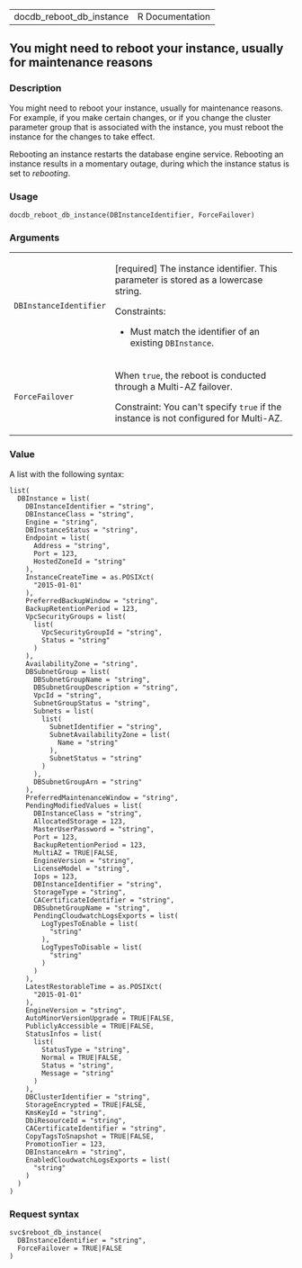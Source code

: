 <table style="width: 100%;">
<tbody>
<tr class="odd">
<td>docdb_reboot_db_instance</td>
<td style="text-align: right;">R Documentation</td>
</tr>
</tbody>
</table>

## You might need to reboot your instance, usually for maintenance reasons

### Description

You might need to reboot your instance, usually for maintenance reasons.
For example, if you make certain changes, or if you change the cluster
parameter group that is associated with the instance, you must reboot
the instance for the changes to take effect.

Rebooting an instance restarts the database engine service. Rebooting an
instance results in a momentary outage, during which the instance status
is set to *rebooting*.

### Usage

    docdb_reboot_db_instance(DBInstanceIdentifier, ForceFailover)

### Arguments

<table>
<colgroup>
<col style="width: 35%" />
<col style="width: 65%" />
</colgroup>
<tbody>
<tr class="odd">
<td><code
id="docdb_reboot_db_instance_:_DBInstanceIdentifier">DBInstanceIdentifier</code></td>
<td><p>[required] The instance identifier. This parameter is stored as a
lowercase string.</p>
<p>Constraints:</p>
<ul>
<li><p>Must match the identifier of an existing
<code>DBInstance</code>.</p></li>
</ul></td>
</tr>
<tr class="even">
<td><code
id="docdb_reboot_db_instance_:_ForceFailover">ForceFailover</code></td>
<td><p>When <code>true</code>, the reboot is conducted through a
Multi-AZ failover.</p>
<p>Constraint: You can't specify <code>true</code> if the instance is
not configured for Multi-AZ.</p></td>
</tr>
</tbody>
</table>

### Value

A list with the following syntax:

    list(
      DBInstance = list(
        DBInstanceIdentifier = "string",
        DBInstanceClass = "string",
        Engine = "string",
        DBInstanceStatus = "string",
        Endpoint = list(
          Address = "string",
          Port = 123,
          HostedZoneId = "string"
        ),
        InstanceCreateTime = as.POSIXct(
          "2015-01-01"
        ),
        PreferredBackupWindow = "string",
        BackupRetentionPeriod = 123,
        VpcSecurityGroups = list(
          list(
            VpcSecurityGroupId = "string",
            Status = "string"
          )
        ),
        AvailabilityZone = "string",
        DBSubnetGroup = list(
          DBSubnetGroupName = "string",
          DBSubnetGroupDescription = "string",
          VpcId = "string",
          SubnetGroupStatus = "string",
          Subnets = list(
            list(
              SubnetIdentifier = "string",
              SubnetAvailabilityZone = list(
                Name = "string"
              ),
              SubnetStatus = "string"
            )
          ),
          DBSubnetGroupArn = "string"
        ),
        PreferredMaintenanceWindow = "string",
        PendingModifiedValues = list(
          DBInstanceClass = "string",
          AllocatedStorage = 123,
          MasterUserPassword = "string",
          Port = 123,
          BackupRetentionPeriod = 123,
          MultiAZ = TRUE|FALSE,
          EngineVersion = "string",
          LicenseModel = "string",
          Iops = 123,
          DBInstanceIdentifier = "string",
          StorageType = "string",
          CACertificateIdentifier = "string",
          DBSubnetGroupName = "string",
          PendingCloudwatchLogsExports = list(
            LogTypesToEnable = list(
              "string"
            ),
            LogTypesToDisable = list(
              "string"
            )
          )
        ),
        LatestRestorableTime = as.POSIXct(
          "2015-01-01"
        ),
        EngineVersion = "string",
        AutoMinorVersionUpgrade = TRUE|FALSE,
        PubliclyAccessible = TRUE|FALSE,
        StatusInfos = list(
          list(
            StatusType = "string",
            Normal = TRUE|FALSE,
            Status = "string",
            Message = "string"
          )
        ),
        DBClusterIdentifier = "string",
        StorageEncrypted = TRUE|FALSE,
        KmsKeyId = "string",
        DbiResourceId = "string",
        CACertificateIdentifier = "string",
        CopyTagsToSnapshot = TRUE|FALSE,
        PromotionTier = 123,
        DBInstanceArn = "string",
        EnabledCloudwatchLogsExports = list(
          "string"
        )
      )
    )

### Request syntax

    svc$reboot_db_instance(
      DBInstanceIdentifier = "string",
      ForceFailover = TRUE|FALSE
    )
